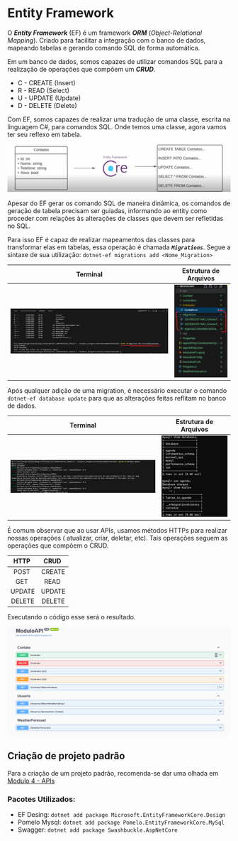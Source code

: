 # Entity Framework

O ***Entity Framework*** (EF) é um framework ***ORM*** (*Object-Relational Mapping*). Criado para facilitar a integração com o banco de dados, mapeando tabelas e gerando comando SQL de forma automática.

Em um banco de dados, somos capazes de utilizar comandos SQL para a realização de operações que compõem um ***CRUD***.
- C - CREATE (Insert)
- R - READ (Select)
- U - UPDATE (Update)
- D - DELETE (Delete)

Com EF, somos capazes de realizar uma tradução de uma classe, escrita na linguagem C#, para comandos SQL. Onde temos uma classe, agora vamos ter seu reflexo em tabela.
![](Images/Pasted%20image%2020250821203433.png)  

Apesar do EF gerar os comando SQL de maneira dinâmica, os comandos de geração de tabela precisam ser guiadas, informando ao entity como proceder com relações às alterações de classes que devem ser refletidas no SQL. 

Para isso EF é capaz de realizar mapeamentos das classes para transformar elas em tabelas, essa operação é chamada ***`Migrations`***. Segue a sintaxe de sua utilização: `dotnet-ef migrations add <Nome_Migration>`

|         Terminal         |     Estrutura de Arquivos      |
| :----------------------: | :----------------------------: |
| ![](Images/terminal.png) | ![](Images/arvoreArquivos.png) |

Após qualquer adição de uma migration, é necessário executar o comando `dotnet-ef database update` para que as alterações feitas reflitam no banco de dados.


|            Terminal            | Estrutura de Arquivos |
| :----------------------------: | :-------------------: |
| ![](Images/databaseUpdate.png) | ![](Images/mysql.png) |

É comum observar que ao usar APIs, usamos métodos HTTPs para realizar nossas operações ( atualizar, criar, deletar, etc). Tais operações seguem as operações que compõem o CRUD.  

<div align="center">

|  HTTP  |  CRUD  |
| :----: | :----: |
|  POST  | CREATE |
|  GET   |  READ  |
| UPDATE | UPDATE |
| DELETE | DELETE |

</div>  

Executando o código esse será o resultado.  

![](Images/resultado.png)
## Criação de projeto padrão

Para a criação de um projeto padrão, recomenda-se dar uma olhada em [Modulo 4 - APIs](https://github.com/DDMory/BootCamps_Routes/tree/main/BootCamps/GFT_STARTER/EDICAO_7/Modulo%204%20-%20APIs)

### Pacotes Utilizados:

- EF Desing: ``dotnet add package Microsoft.EntityFrameworkCore.Design``
- Pomelo Mysql: ``dotnet add package Pomelo.EntityFrameworkCore.MySql``
- Swagger: `dotnet add package Swashbuckle.AspNetCore`
